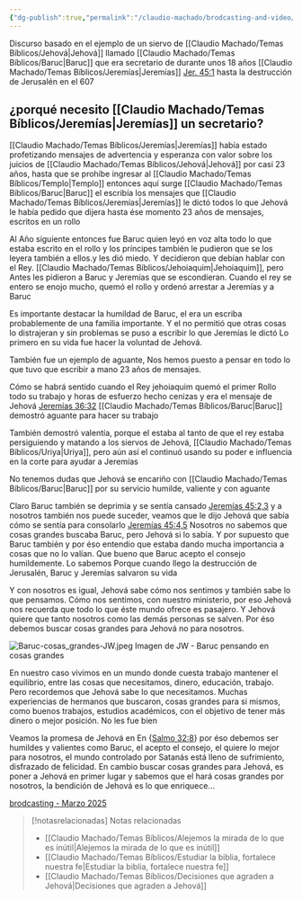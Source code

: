 ```yaml
---
{"dg-publish":true,"permalink":"/claudio-machado/brodcasting-and-video/busquemos-cosas-grandes-para-jehova/","title":"Busquemos cosas grandes para Jehová","tags":["Jeremías","Baruc","brodcasting"]}
---
```


Discurso basado en el ejemplo de un siervo de [[Claudio Machado/Temas Bíblicos/Jehová\|Jehová]] llamado [[Claudio Machado/Temas Bíblicos/Baruc\|Baruc]]  que era secretario de durante unos 18 años [[Claudio Machado/Temas Bíblicos/Jeremías\|Jeremías]] [Jer. 45:1](https://wol.jw.org/es/wol/b/r4/lp-s/nwtsty/24/45#v=24:45:1) hasta la destrucción de Jerusalén en el 607

## ¿porqué necesito [[Claudio Machado/Temas Bíblicos/Jeremías\|Jeremías]] un secretario? 

[[Claudio Machado/Temas Bíblicos/Jeremías\|Jeremías]] había estado profetizando mensajes de advertencia y esperanza con valor sobre los juicios de [[Claudio Machado/Temas Bíblicos/Jehová\|Jehová]] por casi 23 años, hasta que se prohíbe ingresar al [[Claudio Machado/Temas Bíblicos/Templo\|Templo]] entonces aquí surge [[Claudio Machado/Temas Bíblicos/Baruc\|Baruc]] el escribía los mensajes que [[Claudio Machado/Temas Bíblicos/Jeremías\|Jeremías]] le dictó todos lo que Jehová le había pedido que dijera hasta ése momento 23 años de mensajes, escritos en un rollo 

Al Año siguiente entonces fue Baruc quien leyó en voz alta todo lo que estaba escrito en el rollo y los príncipes también le pudieron que se los leyera también a ellos.y les dió miedo. Y decidieron que debían hablar con el Rey. [[Claudio Machado/Temas Bíblicos/Jehoiaquim\|Jehoiaquim]], pero Antes les pidieron a Baruc y Jeremías que se escondieran. Cuando el rey se entero se enojo mucho, quemó el rollo y ordenó arrestar a Jeremías y a Baruc 

Es importante destacar la humildad de Baruc, el era un escriba probablemente de una familia importante. Y el no permitió que otras cosas lo distrajeran y sin problemas se puso a escribir lo que Jeremías le dictó
Lo primero en su vida fue hacer la voluntad de Jehová.

También fue un ejemplo de aguante, 
Nos hemos puesto a pensar en todo lo que tuvo que escribir a mano 23 años de mensajes.

Cómo se habrá sentido cuando el Rey jehoiaquim quemó el primer Rollo todo su trabajo y horas de esfuerzo hecho cenizas y era el mensaje de Jehová [Jeremías 36:32](https://wol.jw.org/es/wol/b/r4/lp-s/nwtsty/24/36#v=24:36:32) [[Claudio Machado/Temas Bíblicos/Baruc\|Baruc]] demostró aguante para hacer su trabajo 

También demostró valentía, porque el estaba al tanto de que el rey estaba persiguiendo y matando a los siervos de Jehová, [[Claudio Machado/Temas Bíblicos/Uriya\|Uriya]], pero aún así el continuó usando su poder e influencia en la corte para ayudar a Jeremías 

No tenemos dudas que Jehová se encariño con [[Claudio Machado/Temas Bíblicos/Baruc\|Baruc]] por su servicio humilde, valiente y con aguante 


Claro Baruc también se deprimia y se sentía cansado [Jeremías 45:2,3](https://wol.jw.org/es/wol/b/r4/lp-s/nwtsty/24/45#v=24:45:2-24:45:3) y a nosotros también nos puede suceder, veamos que le dijo Jehová que sabía cómo se sentía para consolarlo [Jeremías 45:4,5](https://wol.jw.org/es/wol/b/r4/lp-s/nwtsty/24/45#v=24:45:4-24:45:5) Nosotros no sabemos que cosas grandes buscaba Baruc, pero Jehová si lo sabía. Y por supuesto que Baruc también y por éso entendio que estaba dando mucha importancia a cosas que no lo valían. Que bueno que Baruc acepto el consejo humildemente. Lo sabemos Porque cuando llego la destrucción de Jerusalén, Baruc y Jeremías salvaron su vida 

Y con nosotros es igual, Jehová sabe cómo nos sentimos y también sabe lo que pensamos. Cómo nos sentimos, con nuestro ministerio, por eso Jehová nos recuerda que todo lo que éste mundo ofrece es pasajero. Y Jehová quiere que tanto nosotros como las demás personas se salven. Por éso debemos buscar cosas grandes para Jehová no para nosotros.

![Baruc-cosas_grandes-JW.jpeg](/img/user/07%20-%20Personal/Im%C3%A1genes/Baruc-cosas_grandes-JW.jpeg)
<span class="pie-foto"> Imagen de JW - Baruc pensando en cosas grandes</span>

En nuestro caso vivimos en un mundo donde cuesta trabajo mantener el equilibrio, entre las cosas que necesitamos, dinero, educación, trabajo. Pero recordemos que Jehová sabe lo que necesitamos. Muchas experiencias de hermanos que buscaron, cosas grandes para si mismos, como buenos trabajos, estudios académicos, con el objetivo de tener más dinero o mejor posición. No les fue bien 

Veamos la promesa de Jehová en En {[Salmo 32:8](https://wol.jw.org/es/wol/b/r4/lp-s/nwtsty/19/32#v=19:32:8)} por éso debemos ser humildes y valientes como Baruc, el acepto el consejo, el quiere lo mejor para nosotros, el mundo controlado por Satanás está lleno de sufrimiento, disfrazado de felicidad. En cambio buscar cosas grandes para Jehová, es poner a Jehová en primer lugar y sabemos que el hará cosas grandes por nosotros, la bendición de Jehová es lo que enriquece...


[brodcasting - Marzo 2025](https://www.jw.org/finder?srcid=jwlshare&wtlocale=S&lank=pub-jwb-123_1_VIDEO)



> [!notasrelacionadas] Notas relacionadas
> - [[Claudio Machado/Temas Bíblicos/Alejemos la mirada de lo que es inútil\|Alejemos la mirada de lo que es inútil]]
> - [[Claudio Machado/Temas Bíblicos/Estudiar la biblia, fortalece nuestra fe\|Estudiar la biblia, fortalece nuestra fe]]
> - [[Claudio Machado/Temas Bíblicos/Decisiones que agraden a Jehová\|Decisiones que agraden a Jehová]]



